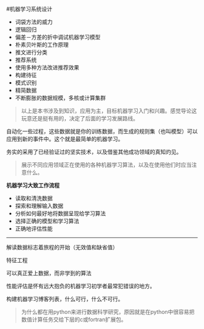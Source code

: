 #机器学习系统设计

- 词袋方法的威力
- 逻辑回归
- 偏差－方差的折中调试机器学习模型
- 朴素贝叶斯的工作原理
- 推文进行分类
- 推荐系统
- 使用多种方法改进推荐效果
- 构建待征
- 模式识别
- 精简数据
- 不断膨胀的数据规模，多核或计算集群

> 以上是本书涉及到知识，应用为主，目标机器学习入门和兴趣。感觉导论这玩意还是挺有用的，决定了后面的学习发展路线。

自动化一些过程，这些数据就是你的训练数据，而生成的规则集（也叫模型）可以应用到新的事件中。这个就是最简单的机器学习。

务实的采用了已经验证过的坚实技术，以及借鉴其他成功领域的真知灼见。

>展示不同应用领域正在使用的各种机器学习算法，以及在使用他们时应当注意什么。

**机器学习大致工作流程**

- 读取和清洗数据
- 探索和理解输入数据
- 分析如何最好地将数据呈现给学习算法
- 选择正确的模型和学习算法
- 正确地评估性能

****

解读数据标志着旅程的开始（无效值和缺省值）

特征工程

可以真正爱上数据，而非学到的算法

性能评估是怀有远大抱负的机器学习初学者最常犯错误的地方。

构建机器学习博客列表，什么可行，什么不可行。

>为什么都在用python来进行数据科学研究，原因就是在python中很容易把数值计算任务交给下层的c或fortran扩展包。

